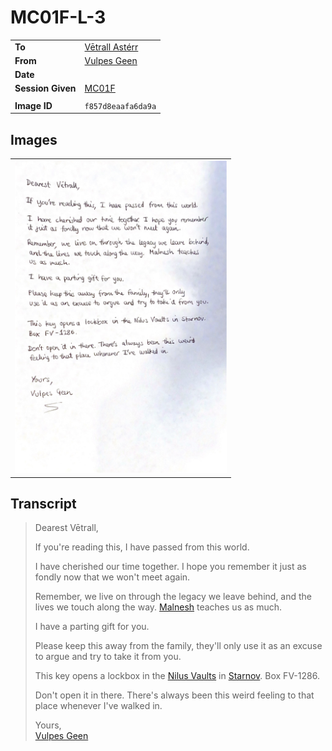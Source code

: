 # MC01F-L-3

|||
| --- | --- |
| **To** | [Vētrall Astérr](../characters/vetrall-asterr.md) | letter.1
| **From** | [Vulpes Geen](../characters/vulpes-geen.md) |
| **Date** | |
| **Session Given** | [MC01F](../sessions/completed/MC01F.md) |
|||
| **Image ID** | `f857d8eaafa6da9a` |

## Images

||
|:---:|
| <img src="https://raw.githubusercontent.com/jesskelsall/astarus-images/main/letters/f857d8eaafa6da9a.jpg" height="500" /> |

## Transcript

> Dearest Vētrall,
>
> If you're reading this, I have passed from this world.
>
> I have cherished our time together. I hope you remember it just as fondly now that we won't meet again.
>
> Remember, we live on through the legacy we leave behind, and the lives we touch along the way. [Malnesh](../gods/deities/malnesh.md) teaches us as much.
>
> I have a parting gift for you.
>
> Please keep this away from the family, they'll only use it as an excuse to argue and try to take it from you.
>
> This key opens a lockbox in the [Nilus Vaults](../places/buildings/government/nilus-vaults.md) in [Starnov](../places/cities/starnov.md). Box FV-1286.
>
> Don't open it in there. There's always been this weird feeling to that place whenever I've walked in.
>
> Yours,  
> [Vulpes Geen](../characters/vulpes-geen.md)
